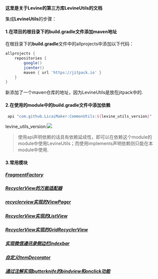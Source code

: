**这里是关于Levine的第三方库LevineUtils的文档**

集成**LevineUtils**的步骤：

####  1.在项目的根目录下的build.gradle文件添加maven地址

在根目录下的**build.gradle**文件中的allprojects中添加以下代码：

```groovy   
allprojects {
    repositories {
        google()
        jcenter()
        maven { url 'https://jitpack.io' }
    }
}
```

新添加了一个maven仓库的地址，因为LevineUtils是放在jitpack中的.

####  2.在使用的module中的build.gradle文件中添加依赖

```groovy
 api "com.github.LicaiMaker:CommonUtils:${levine_utils_version}"
```

levine_utils_version:[![](https://jitpack.io/v/LicaiMaker/CommonUtils.svg)](https://jitpack.io/#LicaiMaker/CommonUtils)

> 使用api声明依赖的话具有依赖延续性，即可以在依赖这个module的module中使用LevineUtils；而使用implements声明依赖则只能在本module中使用.     

#### 3.常用模块

##### [FragmentFactory](/zh-cn/Android/LevineUtils/FragmentFactory)

##### [RecyclerView的万能适配器]()

##### [recyclerview实现的ViewPager]()

##### [RecyclerView实现的ListView]()

##### [RecyclerView实现的GridRecyclerView]()

##### [实现微信通讯录侧边栏indexbar]()

##### [自定义ItemDecorator]()

##### [通过注解实现butterknife的bindview和onclick功能]()



